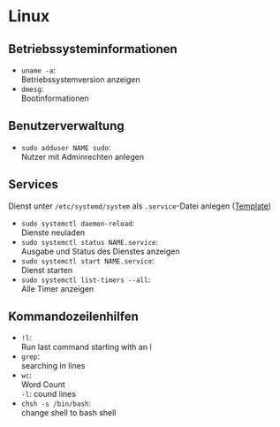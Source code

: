 # Linux

## Betriebssysteminformationen
- `uname -a`:  
  Betriebssystemversion anzeigen
- `dmesg`:  
  Bootinformationen

## Benutzerverwaltung
- `sudo adduser NAME sudo`:  
  Nutzer mit Adminrechten anlegen

## Services
Dienst unter `/etc/systemd/system` als `.service`-Datei anlegen ([Template](https://wiki.ubuntuusers.de/systemd/Service_Units/))
- `sudo systemctl daemon-reload`:  
  Dienste neuladen
- `sudo systemctl status NAME.service`:  
  Ausgabe und Status des Dienstes anzeigen
- `sudo systemctl start NAME.service`:  
  Dienst starten
- `sudo systemctl list-timers --all`:  
  Alle Timer anzeigen

## Kommandozeilenhilfen
- `!l`:  
  Run last command starting with an l
- `grep`:  
  searching in lines
- `wc`:  
  Word Count  
  `-l`: cound lines
- `chsh -s /bin/bash`:  
  change shell to bash shell